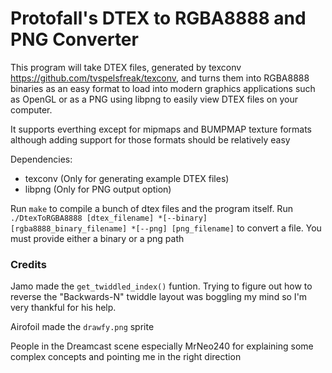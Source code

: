 # Protofall's DTEX to RGBA8888 and PNG Converter

This program will take DTEX files, generated by texconv https://github.com/tvspelsfreak/texconv, and turns them into RGBA8888 binaries as an easy format to load into modern graphics applications such as OpenGL or as a PNG using libpng to easily view DTEX files on your computer.

It supports everthing except for mipmaps and BUMPMAP texture formats although adding support for those formats should be relatively easy

Dependencies:

+ texconv (Only for generating example DTEX files)
+ libpng (Only for PNG output option)

Run `make` to compile a bunch of dtex files and the program itself.
Run `./DtexToRGBA8888 [dtex_filename] *[--binary] [rgba8888_binary_filename] *[--png] [png_filename]` to convert a file. You must provide either a binary or a png path

### Credits

Jamo made the `get_twiddled_index()` funtion. Trying to figure out how to reverse the "Backwards-N" twiddle layout was boggling my mind so I'm very thankful for his help.

Airofoil made the `drawfy.png` sprite

People in the Dreamcast scene especially MrNeo240 for explaining some complex concepts and pointing me in the right direction

